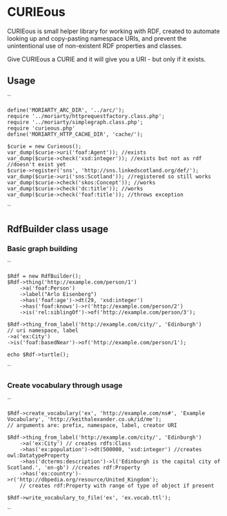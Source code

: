 # CURIEous 

CURIEous is small helper library for working with RDF, created to
automate looking up and copy-pasting namespace URIs, and prevent the
unintentional use of non-existent RDF properties and classes.

Give CURIEous a CURIE and it will give you a URI - but only if it
exists.

## Usage
``

    define('MORIARTY_ARC_DIR', '../arc/');
    require '../moriarty/httprequestfactory.class.php';
    require '../moriarty/simplegraph.class.php';
    require 'curieous.php'
    define('MORIARTY_HTTP_CACHE_DIR', 'cache/');

    $curie = new Curieous();
    var_dump($curie->uri('foaf:Agent')); //exists
    var_dump($curie->check('xsd:integer')); //exists but not as rdf
    //doesn't exist yet
    $curie->register('sns', 'http://sns.linkedscotland.org/def/');
    var_dump($curie->uri('sns:Scotland')); //registered so still works
    var_dump($curie->check('skos:Concept')); //works
    var_dump($curie->check('dc:title')); //works
    var_dump($curie->check('foaf:title')); //throws exception 

``

## RdfBuilder class usage

### Basic graph building


``


    $Rdf = new RdfBuilder();
    $Rdf->thing('http://example.com/person/1')
        ->a('foaf:Person')
        ->label("Arlo Eisenberg")
        ->has('foaf:age')->dt(29, 'xsd:integer')
        ->has('foaf:knows')->r('http://example.com/person/2')
        ->is('rel:siblingOf')->of('http://example.com/person/3');
    
    $Rdf->thing_from_label('http://example.com/city/', 'Edinburgh')
    // uri namespace, label
    ->a('ex:City')
    ->is('foaf:basedNear')->of('http://example.com/person/1');
    
    echo $Rdf->turtle();    
    
    
    
``

### Create vocabulary through usage

``


    $Rdf->create_vocabulary('ex', 'http://example.com/ns#', 'Example Vocabulary', 'http://keithalexander.co.uk/id/me');
    // arguments are: prefix, namespace, label, creator URI

    $Rdf->thing_from_label('http://example.com/city/', 'Edinburgh')
        ->a('ex:City') // creates rdfs:Class
        ->has('ex:population')->dt(500000, 'xsd:integer') //creates owl:DatatypeProperty
        ->has('dcterms:description')->l('Edinburgh is the capital city of Scotland.', 'en-gb') //creates rdf:Property
        ->has('ex:country')->r('http://dbpedia.org/resource/United_Kingdom');  
        // creates rdf:Property with range of type of object if present

    $Rdf->write_vocabulary_to_file('ex', 'ex.vocab.ttl');


``
